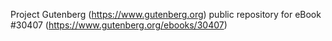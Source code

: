 Project Gutenberg (https://www.gutenberg.org) public repository for eBook #30407 (https://www.gutenberg.org/ebooks/30407)
